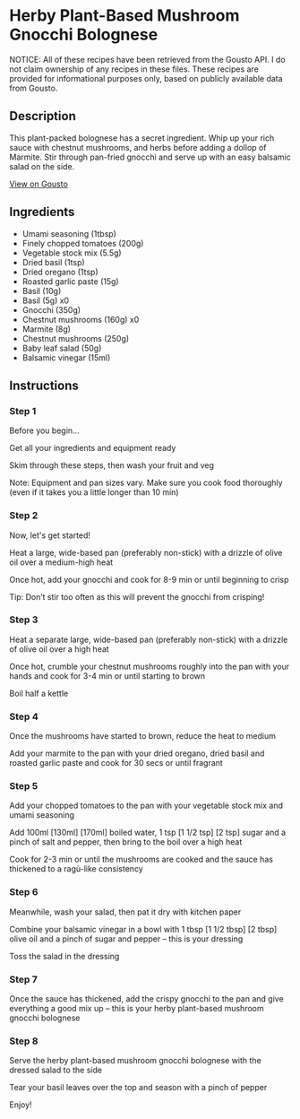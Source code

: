# Herby Plant-Based Mushroom Gnocchi Bolognese

NOTICE: All of these recipes have been retrieved from the Gousto API. I do not claim ownership of any recipes in these files. These recipes are provided for informational purposes only, based on publicly available data from Gousto.

## Description

This plant-packed bolognese has a secret ingredient. Whip up your rich sauce with chestnut mushrooms, and herbs before adding a dollop of Marmite. Stir through pan-fried gnocchi and serve up with an easy balsamic salad on the side. 

[View on Gousto](https://www.gousto.co.uk/recipes/cookbook/herby-plant-based-gnocchi-bolognese)

## Ingredients

- Umami seasoning (1tbsp)
- Finely chopped tomatoes (200g)
- Vegetable stock mix (5.5g)
- Dried basil (1tsp)
- Dried oregano (1tsp)
- Roasted garlic paste (15g)
- Basil (10g)
- Basil (5g) x0
- Gnocchi (350g)
- Chestnut mushrooms (160g) x0
- Marmite (8g)
- Chestnut mushrooms (250g)
- Baby leaf salad (50g)
- Balsamic vinegar (15ml)

## Instructions


### Step 1

Before you begin...

Get all your ingredients and equipment ready

Skim through these steps, then wash your fruit and veg

Note: Equipment and pan sizes vary. Make sure you cook food thoroughly (even if it takes you a little longer than 10 min)


### Step 2

Now, let's get started!

Heat a large, wide-based pan (preferably non-stick) with a drizzle of olive oil over a medium-high heat

Once hot, add your gnocchi and cook for 8-9 min or until beginning to crisp

Tip: Don’t stir too often as this will prevent the gnocchi from crisping!


### Step 3

Heat a separate large, wide-based pan (preferably non-stick) with a drizzle of olive oil over a high heat

Once hot, crumble your chestnut mushrooms roughly into the pan with your hands and cook for 3-4 min or until starting to brown

Boil half a kettle


### Step 4

Once the mushrooms have started to brown, reduce the heat to medium

Add your marmite to the pan with your dried oregano, dried basil and roasted garlic paste and cook for 30 secs or until fragrant


### Step 5

Add your chopped tomatoes to the pan with your vegetable stock mix and umami seasoning

Add 100ml<span class="text-purple"> [130ml]</span> <span class="text-danger">[170ml]</span> boiled water, 1 tsp<span class="text-purple"> [1 1/2 tsp]</span> <span class="text-danger">[2 tsp] </span>sugar and a pinch of salt and pepper, then bring to the boil over a high heat

Cook for 2-3 min or until the mushrooms are cooked and the sauce has thickened to a ragù-like consistency


### Step 6

Meanwhile, wash your salad, then pat it dry with kitchen paper

Combine your balsamic vinegar in a bowl with 1 tbsp <span class="text-purple">[1 1/2 tbsp</span>]<span class="text-danger"> [2 tbsp] </span>olive oil and a pinch of sugar and pepper – this is your dressing

Toss the salad in the dressing


### Step 7

Once the sauce has thickened, add the crispy gnocchi to the pan and give everything a good mix up – this is your herby plant-based mushroom gnocchi bolognese

### Step 8

Serve the herby plant-based mushroom gnocchi bolognese with the dressed salad to the side

Tear your basil leaves over the top and season with a pinch of pepper

Enjoy!

